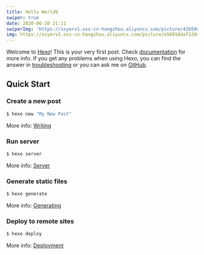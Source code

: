 ```yaml
---
title: Hello World9
swiper: true
date: 2020-06-20 21:11
swiperImg: 'https://ssyerv1.oss-cn-hangzhou.aliyuncs.com/picture/42b59dba971644fca2efa928be502f28.jpg!sswm'
img: https://ssyerv1.oss-cn-hangzhou.aliyuncs.com/picture/e58918daf12d43bbac668887195286c2.jpg!sswm
---
```

Welcome to [Hexo](https://hexo.io/)! This is your very first post. Check [documentation](https://hexo.io/docs/) for more info. If you get any problems when using Hexo, you can find the answer in [troubleshooting](https://hexo.io/docs/troubleshooting.html) or you can ask me on [GitHub](https://github.com/hexojs/hexo/issues).

## Quick Start

### Create a new post

``` bash
$ hexo new "My New Post"
```

More info: [Writing](https://hexo.io/docs/writing.html)

### Run server

``` bash
$ hexo server
```

More info: [Server](https://hexo.io/docs/server.html)

### Generate static files

``` bash
$ hexo generate
```

More info: [Generating](https://hexo.io/docs/generating.html)

### Deploy to remote sites

``` bash
$ hexo deploy
```

More info: [Deployment](https://hexo.io/docs/one-command-deployment.html)
